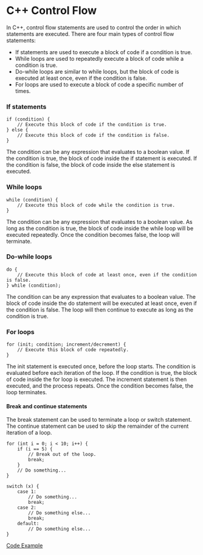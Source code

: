 # C++ Control Flow

In C++, control flow statements are used to control the order in which statements are executed. There are four main types of control flow statements:

- If statements are used to execute a block of code if a condition is true.
- While loops are used to repeatedly execute a block of code while a condition is true.
- Do-while loops are similar to while loops, but the block of code is executed at least once, even if the condition is false.
- For loops are used to execute a block of code a specific number of times.

### If statements

```plain-text
if (condition) {
    // Execute this block of code if the condition is true.
} else {
    // Execute this block of code if the condition is false.
}
```

The condition can be any expression that evaluates to a boolean value. If the condition is true, the block of code inside the if statement is executed. If the condition is false, the block of code inside the else statement is executed.

### While loops

```
while (condition) {
    // Execute this block of code while the condition is true.
}
```

The condition can be any expression that evaluates to a boolean value. As long as the condition is true, the block of code inside the while loop will be executed repeatedly. Once the condition becomes false, the loop will terminate.

### Do-while loops

```
do {
    // Execute this block of code at least once, even if the condition is false.
} while (condition);
```

The condition can be any expression that evaluates to a boolean value. The block of code inside the do statement will be executed at least once, even if the condition is false. The loop will then continue to execute as long as the condition is true.

### For loops

```
for (init; condition; increment/decrement) {
    // Execute this block of code repeatedly.
}
```

The init statement is executed once, before the loop starts. The condition is evaluated before each iteration of the loop. If the condition is true, the block of code inside the for loop is executed. The increment statement is then executed, and the process repeats. Once the condition becomes false, the loop terminates.

#### Break and continue statements

The break statement can be used to terminate a loop or switch statement. The continue statement can be used to skip the remainder of the current iteration of a loop.

```
for (int i = 0; i < 10; i++) {
    if (i == 5) {
        // Break out of the loop.
        break;
    }
    // Do something...
}

switch (x) {
    case 1:
        // Do something...
        break;
    case 2:
        // Do something else...
        break;
    default:
        // Do something else...
}
```

[Code Example](Answer_to_exercise.md)